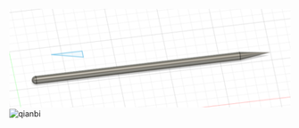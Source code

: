 ![](qianbi.png) ![qianbi](https://user-images.githubusercontent.com/82360189/114647997-9b91e700-9d10-11eb-88ae-dccf168d3c99.png)
